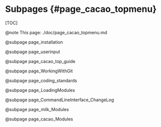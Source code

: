 # Subpages {#page_cacao_topmenu}

[TOC]

@note This page: ./doc/page_cacao_topmenu.md


@subpage page_installation

@subpage page_userinput

@subpage page_cacao_top_guide

@subpage page_WorkingWithGit

@subpage page_coding_standards

@subpage page_LoadingModules

@subpage page_CommandLineInterface_ChangeLog

@subpage page_milk_Modules

@subpage page_cacao_Modules

